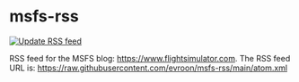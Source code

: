 # msfs-rss
[![Update RSS feed](https://github.com/evroon/msfs-rss/actions/workflows/update_feed.yaml/badge.svg)](https://github.com/evroon/msfs-rss/actions/workflows/update_feed.yaml)

RSS feed for the MSFS blog: https://www.flightsimulator.com. The RSS feed URL is: https://raw.githubusercontent.com/evroon/msfs-rss/main/atom.xml
